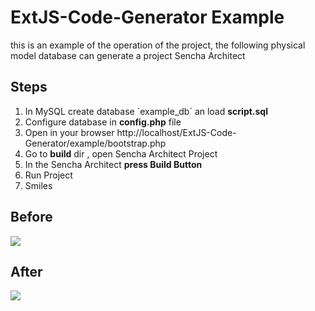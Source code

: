 ExtJS-Code-Generator Example
====================

this is an example of the operation of the project, the following physical model database can generate a project Sencha Architect
	
Steps
--------------------------------------
1. In MySQL create database `example_db´ an load **script.sql**
2. Configure database in **config.php** file
3. Open in your browser http://localhost/ExtJS-Code-Generator/example/bootstrap.php
4. Go to **build** dir , open Sencha Architect Project
5. In the Sencha Architect **press Build Button** 
7. Run Project
8. Smiles


Before
--------------------------------------
![](https://raw.github.com/EstebanFuentealba/ExtJS-Code-Generator/master/example/images/image_physical_diagram.png)

After
--------------------------------------
![](https://raw.github.com/EstebanFuentealba/ExtJS-Code-Generator/master/example/images/extjs_code_creator_example.png)